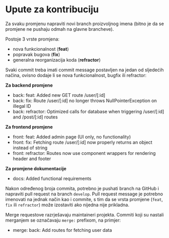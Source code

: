 # Upute za kontribuciju

Za svaku promjenu napraviti novi branch proizvoljnog imena (bitno je da se promjene ne pushaju odmah na glavne brancheve).  

Postoje 3 vrste promjena:
- nova funkcionalnost (**feat**)
- popravak bugova (**fix**)
- generalna reorganizacija koda (**refractor**)

Svaki commit treba imati commit message postavljen na jedan od sljedećih načina, ovisno dodaje li se
nova funkcionalnost, bugfix ili refractor:

**Za backend promjene**  
- back: feat: Added new GET route /user/[:id]
- back: fix: Route /user/[:id] no longer throws NullPointerException on illegal ID
- back: refractor: Optimized calls for database when triggering /user/[:id] and /post/[:id] routes

**Za frontend promjene**  
- front: feat: Added admin page (UI only, no functionality)
- front: fix: Fetching route /user/[:id] now properly returns an object instead of string
- front: refractor: Routes now use component wrappers for rendering header and footer

**Za promjene dokumentacije**  
- docs: Added functional requirements

Nakon određenog broja commita, potrebno je pushati branch na GitHub i napraviti pull request na branch `develop`.
Pull request message je potrebno imenovati na jednak način kao i commite, s tim da se vrsta promjene
(`feat`, `fix` ili `refractor`) može izostaviti ako nijedna nije prikladna.

Merge requestove razrješavaju maintaineri projekta. Commiti koji su nastali merganjem se označavaju `merge:` prefixom, na primjer:
- merge: back: Add routes for fetching user data

